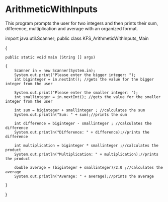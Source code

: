 # ArithmeticWithInputs
This program prompts the user for two integers and then prints their sum, difference, multiplication and average with an organized format.

import java.util.Scanner;
public class KFS_ArithmeticWithInputs_Main

{ 

    public static void main (String [] args)
    
    {
        Scanner in = new Scanner(System.in);
        System.out.print("Please enter the bigger integer: ");
        int biginteger = in.nextInt(); //gets the value for the bigger integer from the user
        
        System.out.print("Please enter the smaller integer: ");
        int smallinteger = in.nextInt(); //gets the value for the smaller integer from the user
        
        int sum = biginteger + smallinteger ; //calculates the sum
        System.out.println("Sum: " + sum);//prints the sum
       
        int difference = biginteger - smallinteger ; //calculates the difference
        System.out.println("Difference: " + difference);//prints the difference
        
        int multiplication = biginteger * smallinteger ;//calculates the product
        System.out.println("Multiplication: " + multiplication);//prints the product 
        
        double average = (biginteger + smallinteger)/2.0 ;//calculates the average
        System.out.println("Average: " + average);//prints the average
        
    }
    
}
